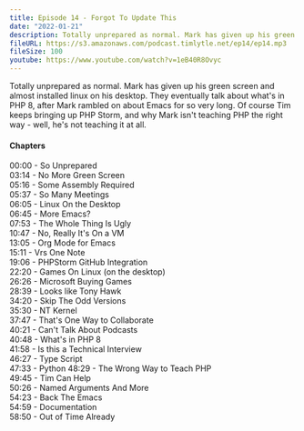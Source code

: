 ```yaml
---
title: Episode 14 - Forgot To Update This
date: "2022-01-21"
description: Totally unprepared as normal. Mark has given up his green screen and almost installed linux on his desktop. They eventually talk about what's in PHP 8, after Mark rambled on about Emacs for so very long. Of course Tim keeps bringing up PHP Storm, and why Mark isn't teaching PHP the right way - well, he's not teaching it at all.
fileURL: https://s3.amazonaws.com/podcast.timlytle.net/ep14/ep14.mp3
fileSize: 100
youtube: https://www.youtube.com/watch?v=1eB40R8Ovyc
---
```


Totally unprepared as normal. Mark has given up his green screen and almost installed linux on his desktop. They eventually talk about what's in PHP 8, after Mark rambled on about Emacs for so very long. Of course Tim keeps bringing up PHP Storm, and why Mark isn't teaching PHP the right way - well, he's not teaching it at all.

#### Chapters

00:00 - So Unprepared  
03:14 - No More Green Screen  
05:16 - Some Assembly Required  
05:37 - So Many Meetings  
06:05 - Linux On the Desktop  
06:45 - More Emacs?  
07:53 - The Whole Thing Is Ugly  
10:47 - No, Really It's On a VM  
13:05 - Org Mode for Emacs  
15:11 - Vrs One Note  
19:06 - PHPStorm GitHub Integration  
22:20 - Games On Linux (on the desktop)  
26:26 - Microsoft Buying Games  
28:39 - Looks like Tony Hawk  
34:20 - Skip The Odd Versions  
35:30 - NT Kernel  
37:47 - That's One Way to Collaborate  
40:21 - Can't Talk About Podcasts  
40:48 - What's in PHP 8  
41:58 - Is this a Technical Interview  
46:27 - Type Script  
47:33 - Python
48:29 - The Wrong Way to Teach PHP  
49:45 - Tim Can Help  
50:26 - Named Arguments And More  
54:23 - Back The Emacs  
54:59 - Documentation  
58:50 - Out of Time Already
